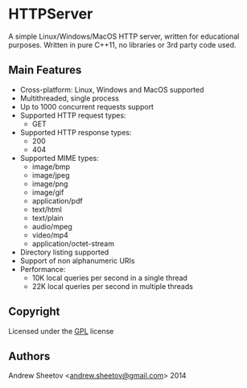 # HTTPServer

A simple Linux/Windows/MacOS HTTP server, written for educational purposes.
Written in pure C++11, no libraries or 3rd party code used.

## Main Features

* Cross-platform: Linux, Windows and MacOS supported
* Multithreaded, single process
* Up to 1000 concurrent requests support
* Supported HTTP request types:
    * GET
* Supported HTTP response types:
    * 200
    * 404
* Supported MIME types:
    * image/bmp
    * image/jpeg
    * image/png
    * image/gif
    * application/pdf
    * text/html
    * text/plain
    * audio/mpeg
    * video/mp4
    * application/octet-stream
* Directory listing supported
* Support of non alphanumeric URIs
* Performance:
    * 10K local queries per second in a single thread
    * 22K local queries per second in multiple threads

## Copyright

Licensed under the [GPL](http://www.gnu.org/licenses/gpl.txt) license

## Authors

Andrew Sheetov <[andrew.sheetov@gmail.com](mailto:andrew.sheetov@gmail.com)> 2014
